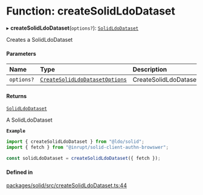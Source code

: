 # Function: createSolidLdoDataset

▸ **createSolidLdoDataset**(`options?`): [`SolidLdoDataset`](../classes/SolidLdoDataset.md)

Creates a SolidLdoDataset

#### Parameters

| Name | Type | Description |
| :------ | :------ | :------ |
| `options?` | [`CreateSolidLdoDatasetOptions`](../interfaces/CreateSolidLdoDatasetOptions.md) | CreateSolidLdoDatasetOptions |

#### Returns

[`SolidLdoDataset`](../classes/SolidLdoDataset.md)

A SolidLdoDataset

**`Example`**

```typescript
import { createSolidLdoDataset } from "@ldo/solid";
import { fetch } from "@inrupt/solid-client-authn-browswer";

const solidLdoDataset = createSolidLdoDataset({ fetch });
```

#### Defined in

[packages/solid/src/createSolidLdoDataset.ts:44](https://github.com/o-development/ldo/blob/e8bb8b1/packages/solid/src/createSolidLdoDataset.ts#L44)
